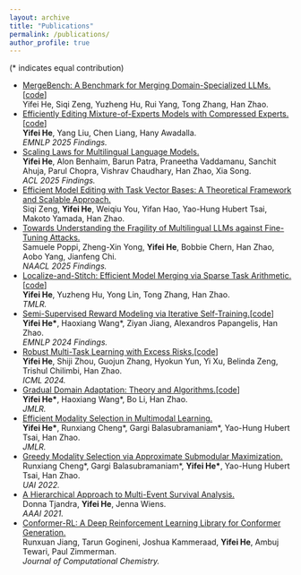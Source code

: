 ```yaml
---
layout: archive
title: "Publications"
permalink: /publications/
author_profile: true
---
```


<!-- {% if author.googlescholar %}
  You can also find my articles on <u><a href="{{author.googlescholar}}">my Google Scholar profile</a>.</u>
{% endif %}

{% include base_path %}

{% for post in site.publications reversed %}
  {% include archive-single.html %}
{% endfor %} -->

(* indicates equal contribution)
* [MergeBench: A Benchmark for Merging Domain-Specialized LLMs.](https://arxiv.org/abs/2505.10833)[[code](https://github.com/uiuctml/MergeBench)]<br>
  Yifei He, Siqi Zeng, Yuzheng Hu, Rui Yang, Tong Zhang, Han Zhao.<br>
* [Efficiently Editing Mixture-of-Experts Models with Compressed Experts.](https://arxiv.org/abs/2503.00634)[[code](https://github.com/yifei-he/Compressed-Experts)]<br>
  **Yifei He**, Yang Liu, Chen Liang, Hany Awadalla. <br>
  *EMNLP 2025 Findings.*
* [Scaling Laws for Multilingual Language Models.](https://arxiv.org/abs/2410.12883)<br>
  **Yifei He**, Alon Benhaim, Barun Patra, Praneetha Vaddamanu, Sanchit Ahuja, Parul Chopra, Vishrav Chaudhary, Han Zhao, Xia Song. <br>
  *ACL 2025 Findings.*
* [Efficient Model Editing with Task Vector Bases: A Theoretical Framework and Scalable Approach.](https://arxiv.org/abs/2502.01015)<br>
  Siqi Zeng, **Yifei He**, Weiqiu You, Yifan Hao, Yao-Hung Hubert Tsai, Makoto Yamada, Han Zhao.
* [Towards Understanding the Fragility of Multilingual LLMs against Fine-Tuning Attacks.](https://arxiv.org/abs/2410.18210)<br>
  Samuele Poppi, Zheng-Xin Yong, **Yifei He**, Bobbie Chern, Han Zhao, Aobo Yang, Jianfeng Chi. <br>
  *NAACL 2025 Findings.*
* [Localize-and-Stitch: Efficient Model Merging via Sparse Task Arithmetic.](https://arxiv.org/abs/2408.13656)[[code](https://github.com/yifei-he/Localize-and-Stitch)]<br>
  **Yifei He**, Yuzheng Hu, Yong Lin, Tong Zhang, Han Zhao. <br>
  *TMLR.*
* [Semi-Supervised Reward Modeling via Iterative Self-Training.](https://arxiv.org/abs/2409.06903)[[code](https://github.com/RLHFlow/RLHF-Reward-Modeling/tree/main/pair-pm)]<br>
  **Yifei He\***, Haoxiang Wang\*, Ziyan Jiang, Alexandros Papangelis, Han Zhao. <br>
  *EMNLP 2024 Findings.*
* [Robust Multi-Task Learning with Excess Risks.](https://arxiv.org/abs/2402.02009)[[code](https://github.com/yifei-he/ExcessMTL)]<br>
  **Yifei He**, Shiji Zhou, Guojun Zhang, Hyokun Yun, Yi Xu, Belinda Zeng, Trishul Chilimbi, Han Zhao. <br>
  *ICML 2024.*
* [Gradual Domain Adaptation: Theory and Algorithms.](https://arxiv.org/abs/2310.13852)[[code](https://github.com/yifei-he/GOAT)] <br>
  **Yifei He\***, Haoxiang Wang\*, Bo Li, Han Zhao. <br>
  *JMLR.*
* [Efficient Modality Selection in Multimodal Learning.](https://jmlr.org/papers/v25/23-0439.html) <br>
  **Yifei He\***, Runxiang Cheng\*, Gargi Balasubramaniam\*, Yao-Hung Hubert Tsai, Han Zhao. <br>
  *JMLR.*
* [Greedy Modality Selection via Approximate Submodular Maximization.](https://arxiv.org/abs/2210.12562) <br>
  Runxiang Cheng\*, Gargi Balasubramaniam\*, **Yifei He\***, Yao-Hung Hubert Tsai, Han Zhao. <br>
  *UAI 2022.*
* [A Hierarchical Approach to Multi-Event Survival Analysis.](https://ojs.aaai.org/index.php/AAAI/article/view/16138) <br>
  Donna Tjandra, **Yifei He**, Jenna Wiens. <br>
  *AAAI 2021.*
* [Conformer-RL: A Deep Reinforcement Learning Library for Conformer Generation.](https://onlinelibrary.wiley.com/doi/pdf/10.1002/jcc.26984) <br>
  Runxuan Jiang, Tarun Gogineni, Joshua Kammeraad, **Yifei He**, Ambuj Tewari, Paul Zimmerman.   <br>
  *Journal of Computational Chemistry.*